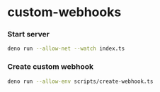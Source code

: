 # custom-webhooks

### Start server

```bash
deno run --allow-net --watch index.ts
```

### Create custom webhook

```bash
deno run --allow-env scripts/create-webhook.ts
```
